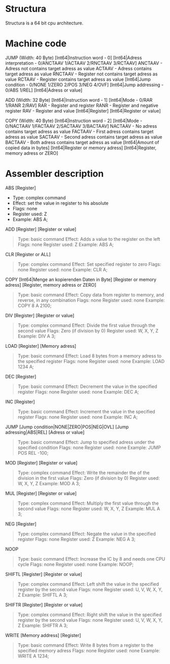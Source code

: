 Structura
=========

Structura is a 64 bit cpu architecture.

Machine code
============

JUMP (Width: 40 Byte)
  [Int64|Instruction word - 0]
  [Int64|Adress interpretation - 0/ANCTAAV 1/ACTAAV 2/RNCTAAV 3/RCTAAV]
      ANCTAAV - Adress not contains target adress as value
      ACTAAV - Adress contains target adress as value
      RNCTAAV - Register not contains target adress as value
      RCTAAV - Register contains target adress as value
  [Int64|Jump condition - 0/NONE 1/ZERO 2/POS 3/NEG 4/OVF]
  [Int64|Jump addressing - 0/ABS 1/REL] 
  [Int64|Adress or value]

ADD (Width: 32 Byte)
  [Int64|Instruction word - 1]
  [Int64|Mode - 0/RAR 1/RANR 2/RAV] 
      RAR - Register and register
      RANR - Register and negative register
      RAV - Register and value
  [Int64|Register] 
  [Int64|Register or value]

COPY (Width: 40 Byte)
  [Int64|Instruction word - 2] 
  [Int64|Mode - 0/NACTAAV 1/FACTAAV 2/SACTAAV 3/BACTAAV]
    NACTAAV - No adress contains target adress as value
    FACTAAV - First adress contains target adress as value
    SACTAAV - Second adress contains target adress as value
    BACTAAV - Both adress contains target adress as value
  [Int64|Amount of copied data in bytes]
  [Int64|Register or memory adress] 
  [Int64|Register, memory adress or ZERO]

Assembler description
=====================

ABS [Register]
  * Type: complex command
  * Effect: set the value in register to his absolute
  * Flags: none
  * Register used: Z
  * Example: ABS A;
  
ADD [Register] [Register or value]
  > Type: basic command
  > Effect: Adds a value to the register on the left
  > Flags: none
  > Register used: Z
  > Example: ABS A;

CLR [Register or ALL]
  > Type: complex command
  > Effect: Set specified register to zero
  > Flags: none
  > Register used: none
  > Example: CLR A;

COPY [Int64|Menge an kopierenden Daten in Byte] [Register or memory adress] [Register, memory adress or ZERO]
  > Type: basic command
  > Effect: Copy data from register to memory, and reverse, in any combination
  > Flags: none
  > Register used: none
  > Example: COPY 8 A 2100;

DIV [Register] [Register or value]
  > Type: complex command
  > Effect: Divide the first value through the second value
  > Flags: Zero (if division by 0)
  > Register used: W, X, Y, Z
  > Example: DIV A 3;

LOAD [Register] [Memory adress] 
  > Type: basic command
  > Effect: Load 8 bytes from a memory adress to the specified register
  > Flags: none
  > Register used: none
  > Example: LOAD 1234 A;

DEC [Register]
  > Type: basic command
  > Effect: Decrement the value in the specified register
  > Flags: none
  > Register used: none
  > Example: DEC A;

INC [Register]
  > Type: basic command
  > Effect: Increment the value in the specified register
  > Flags: none
  > Register used: none
  > Example: INC A;

JUMP [Jump condition|NONE|ZERO|POS|NEG|OVL] [Jump adressing|ABS|REL] [Adress or value]
  > Type: basic command
  > Effect: Jump to specified adress under the specified condition
  > Flags: none
  > Register used: none
  > Example: JUMP POS REL -100;
  
MOD [Register] [Register or value]
  > Type: complex command
  > Effect: Write the remainder the of the division in the first value
  > Flags: Zero (if division by 0)
  > Register used: W, X, Y, Z
  > Example: MOD A 3;

MUL [Register] [Register or value]
  > Type: complex command
  > Effect: Multiply the first value through the second value
  > Flags: none
  > Register used: W, X, Y, Z
  > Example: MUL A 3;

NEG [Register]
  > Type: complex command
  > Effect: Negate the value in the specified register
  > Flags: none
  > Register used: Z
  > Example: NEG A 3;

NOOP
  > Type: basic command
  > Effect: Increase the IC by 8 and needs one CPU cycle
  > Flags: none
  > Register used: none
  > Example: NOOP;

SHIFTL [Register] [Register or value]
  > Type: complex command
  > Effect: Left shift the value in the specified register by the second value
  > Flags: none
  > Register used: U, V, W, X, Y, Z
  > Example: SHIFTL A 3;

SHIFTR [Register] [Register or value]
  > Type: complex command
  > Effect: Right shift the value in the specified register by the second value
  > Flags: none
  > Register used: U, V, W, X, Y, Z
  > Example: SHIFTR A 3;

WRITE [Memory address] [Register]
  > Type: basic command
  > Effect: Write 8 bytes from a register to the specified memory adress
  > Flags: none
  > Register used: none
  > Example: WRITE A 1234;